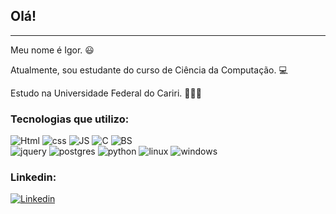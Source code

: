 ## Olá! 
---
Meu nome é Igor. 😃

Atualmente, sou estudante do curso de Ciência da Computação. 💻

Estudo na Universidade Federal do Cariri. 🧑‍🎓🏫

### Tecnologias que utilizo:

<div>

  <!-- <img height="180em" src="https://github-readme-stats.vercel.app/api/top-langs/?username=IgorTorquatto&layout=compact"/> -->
 
</div>
   
<img src="https://img.shields.io/badge/HTML5-E34F26?style=for-the-badge&logo=html5&logoColor=white" alt="Html" /> <img src="https://img.shields.io/badge/CSS3-1572B6?style=for-the-badge&logo=css3&logoColor=white" alt="css" /> <img src="https://img.shields.io/badge/JavaScript-F7DF1E?style=for-the-badge&logo=javascript&logoColor=black" alt="JS" /> <img src="https://img.shields.io/badge/C-00599C?style=for-the-badge&logo=c&logoColor=white" alt="C" /> <img src="https://img.shields.io/badge/Bootstrap-563D7C?style=for-the-badge&logo=bootstrap&logoColor=white" alt="BS" /> <br> <img src="https://img.shields.io/badge/jQuery-0769AD?style=for-the-badge&logo=jquery&logoColor=white" alt="jquery" /> <img src="https://img.shields.io/badge/PostgreSQL-316192?style=for-the-badge&logo=postgresql&logoColor=white" alt="postgres" /> <img src="https://img.shields.io/badge/Python-3776AB?style=for-the-badge&logo=python&logoColor=white" alt="python" /> <img src="https://img.shields.io/badge/Linux-FCC624?style=for-the-badge&logo=linux&logoColor=black" alt="linux" /> <img src="https://img.shields.io/badge/Windows-0078D6?style=for-the-badge&logo=windows&logoColor=white" alt="windows" />


<!-- ### Estou estudando no momento:
<img src="https://img.shields.io/badge/React-20232A?style=for-the-badge&logo=react&logoColor=61DAFB" alt="react" /> <img src="https://img.shields.io/badge/Node.js-43853D?style=for-the-badge&logo=node.js&logoColor=white" alt="node" /> <img src="https://img.shields.io/badge/MongoDB-4EA94B?style=for-the-badge&logo=mongodb&logoColor=white" alt="mongo" /> <img src="https://img.shields.io/badge/typescript-%23007ACC.svg?style=for-the-badge&logo=typescript&logoColor=white" alt="typescript" /> <img src="https://img.shields.io/badge/express.js-%23404d59.svg?style=for-the-badge&logo=express&logoColor=%2361DAFB" alt="express" /> <br> <img src="https://img.shields.io/badge/webpack-%238DD6F9.svg?style=for-the-badge&logo=webpack&logoColor=black" alt="webpack" /> <img src="https://img.shields.io/badge/nestjs-%23E0234E.svg?style=for-the-badge&logo=nestjs&logoColor=white" alt="nestjs" /> <img src="https://img.shields.io/badge/-jest-%23C21325?style=for-the-badge&logo=jest&logoColor=white" alt="jest" /> <img src="https://img.shields.io/badge/JWT-black?style=for-the-badge&logo=JSON%20web%20tokens" alt="jwt" /> <img src="https://img.shields.io/badge/Babel-F9DC3e?style=for-the-badge&logo=babel&logoColor=black" alt="babel" /> <img src="https://img.shields.io/badge/MariaDB-003545?style=for-the-badge&logo=mariadb&logoColor=white)" alt="mariaDB" /> -->

<!--
style=for-the-badge&logo=django&logoColor=white" alt="django" /> <img src="https://img.shields.io/badge/PHP-777BB4?style=for-the-badge&logo=php&logoColor=white" alt="PHP" /> -->

<!--### Tenho interesse em aprender:
<img src="https://img.shields.io/badge/docker-%230db7ed.svg?style=for-the-badge&logo=docker&logoColor=white" alt="docker" /> -->

### Linkedin:

[![Linkedin](https://img.shields.io/badge/LinkedIn-0077B5?style=for-the-badge&logo=linkedin&logoColor=white)](https://www.linkedin.com/in/igor-torquato-0b2b12149/)
